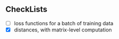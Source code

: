 ## CheckLists
 - [ ] loss functions for a batch of training data
 - [x] distances, with matrix-level computation
